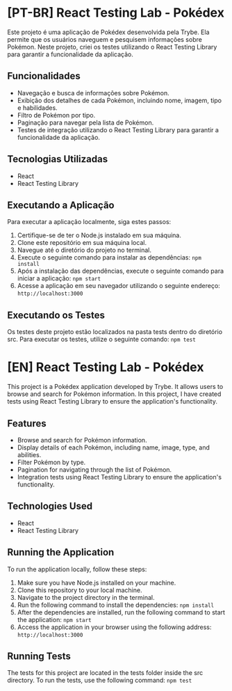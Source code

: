 # [PT-BR] React Testing Lab - Pokédex

Este projeto é uma aplicação de Pokédex desenvolvida pela Trybe. Ela permite que os usuários naveguem e pesquisem informações sobre Pokémon. Neste projeto, criei os testes utilizando o React Testing Library para garantir a funcionalidade da aplicação.

## Funcionalidades

- Navegação e busca de informações sobre Pokémon.
- Exibição dos detalhes de cada Pokémon, incluindo nome, imagem, tipo e habilidades.
- Filtro de Pokémon por tipo.
- Paginação para navegar pela lista de Pokémon.
- Testes de integração utilizando o React Testing Library para garantir a funcionalidade da aplicação.

## Tecnologias Utilizadas

- React
- React Testing Library

## Executando a Aplicação

Para executar a aplicação localmente, siga estes passos:

1. Certifique-se de ter o Node.js instalado em sua máquina.
2. Clone este repositório em sua máquina local.
3. Navegue até o diretório do projeto no terminal.
4. Execute o seguinte comando para instalar as dependências: `npm install`
5. Após a instalação das dependências, execute o seguinte comando para iniciar a aplicação: `npm start`
6. Acesse a aplicação em seu navegador utilizando o seguinte endereço: `http://localhost:3000`

## Executando os Testes

Os testes deste projeto estão localizados na pasta tests dentro do diretório src. Para executar os testes, utilize o seguinte comando: `npm test`

# [EN] React Testing Lab - Pokédex

This project is a Pokédex application developed by Trybe. It allows users to browse and search for Pokémon information. In this project, I have created tests using React Testing Library to ensure the application's functionality.

## Features

- Browse and search for Pokémon information.
- Display details of each Pokémon, including name, image, type, and abilities.
- Filter Pokémon by type.
- Pagination for navigating through the list of Pokémon.
- Integration tests using React Testing Library to ensure the application's functionality.

## Technologies Used

- React
- React Testing Library

## Running the Application

To run the application locally, follow these steps:

1. Make sure you have Node.js installed on your machine.
2. Clone this repository to your local machine.
3. Navigate to the project directory in the terminal.
4. Run the following command to install the dependencies: `npm install`
5. After the dependencies are installed, run the following command to start the application: `npm start`
6. Access the application in your browser using the following address: `http://localhost:3000`

## Running Tests

The tests for this project are located in the tests folder inside the src directory. To run the tests, use the following command: `npm test`
